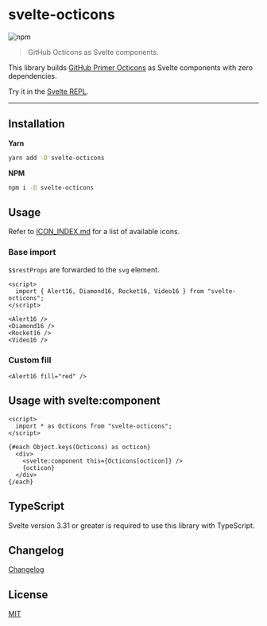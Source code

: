# svelte-octicons

![npm](https://img.shields.io/npm/v/svelte-octicons?color=%23ff3e00&style=for-the-badge)

> GitHub Octicons as Svelte components.

<!-- REPO_URL -->

This library builds [GitHub Primer Octicons](https://primer.style/octicons/) as Svelte components with zero dependencies.

Try it in the [Svelte REPL](https://svelte.dev/repl/dce762f9a93c4e56b3ddde749cb1945f).

---

<!-- TOC -->

## Installation

**Yarn**

```bash
yarn add -D svelte-octicons
```

**NPM**

```bash
npm i -D svelte-octicons
```

## Usage

Refer to [ICON_INDEX.md](./ICON_INDEX.md) for a list of available icons.

### Base import

`$$restProps` are forwarded to the `svg` element.

```svelte
<script>
  import { Alert16, Diamond16, Rocket16, Video16 } from "svelte-octicons";
</script>

<Alert16 />
<Diamond16 />
<Rocket16 />
<Video16 />

```

### Custom fill

```svelte
<Alert16 fill="red" />

```

## Usage with svelte:component

```svelte
<script>
  import * as Octicons from "svelte-octicons";
</script>

{#each Object.keys(Octicons) as octicon}
  <div>
    <svelte:component this={Octicons[octicon]} />
    {octicon}
  </div>
{/each}

```

## TypeScript

Svelte version 3.31 or greater is required to use this library with TypeScript.

## Changelog

[Changelog](./CHANGELOG.md)

## License

[MIT](LICENSE)
